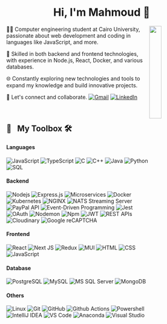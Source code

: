 <h1 align="center">Hi, I'm Mahmoud 👋</h1>



  
  <img src="https://github.com/mohamedabusrea/mohamedabusrea/blob/master/profile-img.png" align="right" width="25%"/>

👨‍💻 Computer engineering student at Cairo University, passionate about web development and coding in languages like JavaScript, and more.

🚀 Skilled in both backend and frontend technologies, with experience in Node.js, React, Docker, and various databases.

🌐 Constantly exploring new technologies and tools to expand my knowledge and build innovative projects.

📧 Let's connect and collaborate. [![Gmail](https://img.shields.io/badge/-GMAIL-D14836?style=flat&logo=gmail&logoColor=white)](myehia162@gmail.com)
[![LinkedIn](https://img.shields.io/badge/-LINKEDIN-0077B5?style=flat&logo=linkedin&logoColor=white)](https://www.linkedin.com/in/mahmoud-yahia-882144219/)

&nbsp;
## 🧰 &nbsp; My Toolbox 🛠 

#### Languages
![JavaScript](https://img.shields.io/badge/-JavaScript-F7DF1E?style=flat&logo=javascript&logoColor=000000)
![TypeScript](https://img.shields.io/badge/-TypeScript-3178C6?style=flat&logo=typescript&logoColor=ffffff)
![C](https://img.shields.io/badge/-C-A8B9CC?style=flat&logo=c&logoColor=000000)
![C++](https://img.shields.io/badge/-C++-00599C?style=flat&logo=c%2B%2B&logoColor=ffffff)
![Java](https://img.shields.io/badge/-Java-007396?style=flat&logo=java&logoColor=ffffff)
![Python](https://img.shields.io/badge/-Python-3776AB?style=flat&logo=python&logoColor=ffffff)
![SQL](https://img.shields.io/badge/-SQL-4169E1?style=flat&logo=postgresql&logoColor=ffffff)

#### Backend
![Nodejs](https://img.shields.io/badge/-Nodejs-339933?style=flat&logo=Node.js&logoColor=ffffff)
![Express.js](https://img.shields.io/badge/express.js-%23404d59.svg?style=flat&logo=express&logoColor=%2361DAFB)
 ![Microservices](https://img.shields.io/badge/Microservices-007D8A?style=flat&logo=microsoft-azure&logoColor=white)
![Docker](https://img.shields.io/badge/-Docker-black?style=flat&logo=docker)
![Kubernetes](https://img.shields.io/badge/kubernetes-%23326ce5.svg?style=flat&logo=kubernetes&logoColor=white)
![NGINX](http://img.shields.io/badge/-NGINX-269539?style=flat&logo=nginx&logoColor=ffffff)
![NATS Streaming Server](https://img.shields.io/badge/NATS%20Streaming%20Server-222222?style=flat&logo=nats&logoColor=76D0C1)
![PayPal API](https://img.shields.io/badge/PayPal%20API-00457C?style=flat&logo=paypal&logoColor=white)
![Event-Driven Programming](https://img.shields.io/badge/Event--Driven%20Programming-FF69B4?style=flat&logo=eventbrite&logoColor=white)
![Jest](https://img.shields.io/badge/-jest-%23C21325?style=flat&logo=jest&logoColor=white)
![OAuth](https://img.shields.io/badge/OAuth-2.0-4A90E2?style=flat&logo=oauth&logoColor=white)
![Nodemon](https://img.shields.io/badge/NODEMON-%23323330.svg?style=flat&logo=nodemon&logoColor=%BBDEAD)
![Npm](https://img.shields.io/badge/-npm-CB3837?style=flat&logo=npm)
![JWT](https://img.shields.io/badge/JWT-black?style=flat&logo=JSON%20web%20tokens)
![REST APIs](https://img.shields.io/badge/REST%20APIs-61DAFB?style=flat&logo=rest&logoColor=white)
 ![Cloudinary](https://img.shields.io/badge/Cloudinary-4285F4?style=flat&logoColor=white)
 ![Google reCAPTCHA](https://img.shields.io/badge/Google%20reCAPTCHA-4285F4?style=flat&logoColor=white)
 
#### Frontend
![React](https://img.shields.io/badge/-React-61DAFB?style=flat&logo=react&logoColor=ffffff)
![Next JS](https://img.shields.io/badge/Next-black?style=flat&logo=next.js&logoColor=white)
 ![Redux](https://img.shields.io/badge/redux-%23593d88.svg?style=flat&logo=redux&logoColor=white)
![MUI](https://img.shields.io/badge/MUI-%230081CB.svg?style=flat&logo=mui&logoColor=white)
![HTML](https://img.shields.io/badge/-HTML-%23E44D27?style=flat&logo=html&logoColor=ffffff)
![CSS](https://img.shields.io/badge/-CSS-%231572B6?style=flat&logo=css3)
![JavaScript](https://img.shields.io/badge/-JavaScript-%23F7DF1C?style=flat&logo=javascript&logoColor=000000&labelColor=%23F7DF1C&color=%23FFCE5A)

#### Database
![PostgreSQL](https://img.shields.io/badge/-PostgreSQL-336791?style=flat&logo=postgresql)
![MySQL](https://img.shields.io/badge/mysql-%2300f.svg?style=flat&logo=mysql&logoColor=white)
![MS SQL Server](http://img.shields.io/badge/-MS%20SQL%20Server-CC2927?style=flat&logo=microsoft-sql-server&logoColor=ffffff)
![MongoDB](https://img.shields.io/badge/MongoDB-%234ea94b.svg?style=flat&logo=mongodb&logoColor=white)


#### Others
![Linux](https://img.shields.io/badge/-Linux-222222?style=flat&logo=linux&logoColor=FCC624)
![Git](https://img.shields.io/badge/-Git-%23F05032?style=flat&logo=git&logoColor=%23ffffff)
![GitHub](https://img.shields.io/badge/-GitHub-181717?style=flat&logo=github)
![Github Actions](http://img.shields.io/badge/-Github%20Actions-2088FF?style=flat&logo=github-actions&logoColor=ffffff)
![Powershell](http://img.shields.io/badge/-Powershell-5391FE?style=flat&logo=powershell&logoColor=ffffff)
![IntelliJ IDEA](http://img.shields.io/badge/-IntelliJ%20IDEA-000000?style=flat&logo=intellij-idea&logoColor=ffffff)
![VS Code](http://img.shields.io/badge/-VS%20Code-007ACC?style=flat&logo=visual-studio-code&logoColor=ffffff)
![Anaconda](https://img.shields.io/badge/Anaconda-%2344A833.svg?style=flat&logo=anaconda&logoColor=white)
![Visual Studio](https://img.shields.io/badge/Visual%20Studio-5C2D91.svg?style=flat&logo=visual-studio&logoColor=white)
